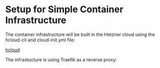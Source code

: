# Setup for Simple Container Infrastructure

The container infrastructure will be built in the Hetzner cloud using the hcloud-cli and
cloud-init.yml file:

[hcloud](hcloud/README.md)

The infrastucture is using Traefik as a reverse proxy: